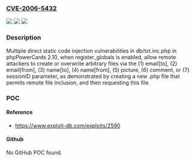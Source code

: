 ### [CVE-2006-5432](https://cve.mitre.org/cgi-bin/cvename.cgi?name=CVE-2006-5432)
![](https://img.shields.io/static/v1?label=Product&message=n%2Fa&color=blue)
![](https://img.shields.io/static/v1?label=Version&message=n%2Fa&color=blue)
![](https://img.shields.io/static/v1?label=Vulnerability&message=n%2Fa&color=brighgreen)

### Description

Multiple direct static code injection vulnerabilities in db/txt.inc.php in phpPowerCards 2.10, when register_globals is enabled, allow remote attackers to create or overwrite arbitrary files via the (1) email[to], (2) email[from], (3) name[to], (4) name[from], (5) picture, (6) comment, or (7) sessionID parameter, as demonstrated by creating a new .php file that permits remote file inclusion, and then requesting this file.

### POC

#### Reference
- https://www.exploit-db.com/exploits/2590

#### Github
No GitHub POC found.

